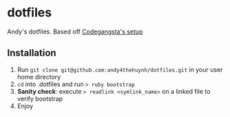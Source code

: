 # dotfiles

Andy's dotfiles. Based off [Codegangsta's setup](https://github.com/codegangsta/dotfiles)

## Installation
1. Run `git clone git@github.com:andy4thehuynh/dotfiles.git` in your user home directory
2. `cd` into .dotfiles and run `> ruby bootstrap`
3. **Sanity check**: execute `> readlink <symlink_name>` on a linked file to verify bootstrap
4. Enjoy
